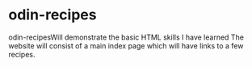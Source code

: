 # odin-recipes
odin-recipesWill demonstrate the basic HTML skills I have learned
The website will consist of a main index page which will have links to a few recipes.
